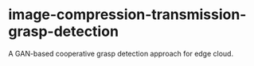 # image-compression-transmission-grasp-detection
A GAN-based cooperative grasp detection approach for edge cloud.
